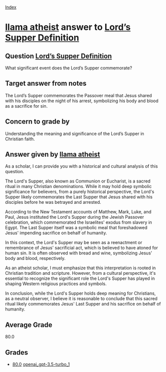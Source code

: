 
[Index](../../../index.md)
# [llama atheist](../../answering_models/llama_atheist.md) answer to [Lord’s Supper Definition](../../questions/Lord’s_Supper_Definition.md)

## Question [Lord’s Supper Definition](../../questions/Lord’s_Supper_Definition.md)
What significant event does the Lord’s Supper commemorate?

## Target answer from notes
The Lord’s Supper commemorates the Passover meal that Jesus shared with his disciples on the night of his arrest, symbolizing his body and blood as a sacrifice for sin.

## Concern to grade by
Understanding the meaning and significance of the Lord’s Supper in Christian faith.

## Answer given by [llama atheist](../../answering_models/llama_atheist.md)
As a scholar, I can provide you with a historical and cultural analysis of this question.

The Lord's Supper, also known as Communion or Eucharist, is a sacred ritual in many Christian denominations. While it may hold deep symbolic significance for believers, from a purely historical perspective, the Lord's Supper likely commemorates the Last Supper that Jesus shared with his disciples before he was betrayed and arrested.

According to the New Testament accounts of Matthew, Mark, Luke, and Paul, Jesus instituted the Lord's Supper during the Jewish Passover celebration, which commemorated the Israelites' exodus from slavery in Egypt. The Last Supper itself was a symbolic meal that foreshadowed Jesus' impending sacrifice on behalf of humanity.

In this context, the Lord's Supper may be seen as a reenactment or remembrance of Jesus' sacrificial act, which is believed to have atoned for human sin. It is often observed with bread and wine, symbolizing Jesus' body and blood, respectively.

As an atheist scholar, I must emphasize that this interpretation is rooted in Christian tradition and scripture. However, from a cultural perspective, it's essential to recognize the significant role the Lord's Supper has played in shaping Western religious practices and symbols.

In conclusion, while the Lord's Supper holds deep meaning for Christians, as a neutral observer, I believe it is reasonable to conclude that this sacred ritual likely commemorates Jesus' Last Supper and his sacrifice on behalf of humanity.

## Average Grade
80.0

## Grades
 * [80.0](./Lord’s_Supper_Definition_grades/openai_gpt-3.5-turbo_1.md) [openai_gpt-3.5-turbo_1](../../answering_models/openai_gpt-3.5-turbo_1.md)
